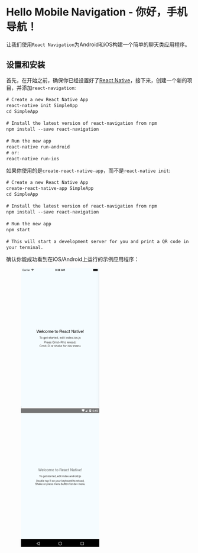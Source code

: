 # Hello Mobile Navigation - 你好，手机导航！

让我们使用`React Navigation`为Android和iOS构建一个简单的聊天类应用程序。

## 设置和安装

首先，在开始之前，确保你已经设置好了[React Native](https://reactnative.cn/docs/0.51/getting-started.html#content)，接下来，创建一个新的项目，并添加`react-navigation`:

```shell
# Create a new React Native App
react-native init SimpleApp
cd SimpleApp

# Install the latest version of react-navigation from npm
npm install --save react-navigation

# Run the new app
react-native run-android
# or:
react-native run-ios
```

如果你使用的是`create-react-native-app`，而不是`react-native init`:
```shell
# Create a new React Native App
create-react-native-app SimpleApp
cd SimpleApp

# Install the latest version of react-navigation from npm
npm install --save react-navigation

# Run the new app
npm start

# This will start a development server for you and print a QR code in your terminal.
```

确认你能成功看到在iOS/Android上运行的示例应用程序：


<figure class="half">
    <img src="images/bare-project-iphone.png" width="50%" height="50%">
    <img src="images/bare-project-android.png" width="50%" height="50%">  
</figure>


